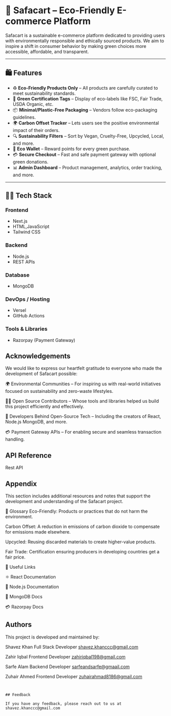 # 🌿 Safacart – Eco-Friendly E-commerce Platform

Safacart is a sustainable e-commerce platform dedicated to providing users with environmentally responsible and ethically sourced products. We aim to inspire a shift in consumer behavior by making green choices more accessible, affordable, and transparent.

---

## 🛍️ Features

- ♻️ **Eco-Friendly Products Only** – All products are carefully curated to meet sustainability standards.
- 🌱 **Green Certification Tags** – Display of eco-labels like FSC, Fair Trade, USDA Organic, etc.
- 📦 **Minimal/Plastic-Free Packaging** – Vendors follow eco-packaging guidelines.
- 🌍 **Carbon Offset Tracker** – Lets users see the positive environmental impact of their orders.
- 🔍 **Sustainability Filters** – Sort by Vegan, Cruelty-Free, Upcycled, Local, and more.
- 👛 **Eco Wallet** – Reward points for every green purchase.
- 💳 **Secure Checkout** – Fast and safe payment gateway with optional green donations.
- 📊 **Admin Dashboard** – Product management, analytics, order tracking, and more.

---

## 🧑‍💻 Tech Stack

### Frontend
- Next.js  
- HTML,JavaScript
- Tailwind CSS 

### Backend
- Node.js
- REST APIs

### Database
- MongoDB

### DevOps / Hosting
- Versel
- GitHub Actions

### Tools & Libraries
-  Razorpay (Payment Gateway)



## Acknowledgements



We would like to express our heartfelt gratitude to everyone who made the development of Safacart possible:

🌍 Environmental Communities – For inspiring us with real-world initiatives focused on sustainability and zero-waste lifestyles.

🧑‍🏫 Open Source Contributors – Whose tools and libraries helped us build this project efficiently and effectively.

🧰 Developers Behind Open-Source Tech – Including the creators of React, Node.js MongoDB, and more.

💳 Payment Gateway APIs – For enabling secure and seamless transaction handling.


## API Reference

Rest API


## Appendix

This section includes additional resources and notes that support the development and understanding of the Safacart project.

📘 Glossary
Eco-Friendly: Products or practices that do not harm the environment.

Carbon Offset: A reduction in emissions of carbon dioxide to compensate for emissions made elsewhere.

Upcycled: Reusing discarded materials to create higher-value products.

Fair Trade: Certification ensuring producers in developing countries get a fair price.

🔧 Useful Links

⚛️ React Documentation

🧪 Node.js Documentation

🐘 MongoDB Docs

💳 Razorpay Docs





## Authors

This project is developed and maintained by:

Shavez Khan   Full Stack Developer    shavez.khanccc@gmail.com

Zahir Iqbal   Frontend Developer    zahiriqbal198@gmail.com

Sarfe Alam    Backend Developer     sarfeandsarfe@gmaail.com

Zuhair Ahmed    Frontend Developer     zuhairahmad8186@gmail.com



```


## Feedback

If you have any feedback, please reach out to us at shavez.khanccc@gmail.com


